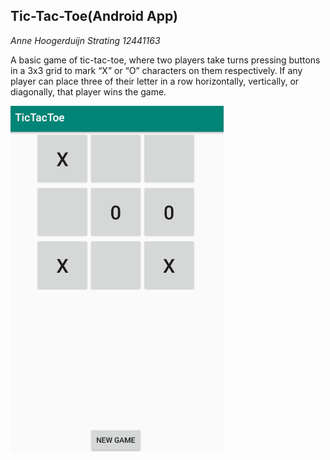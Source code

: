 ## Tic-Tac-Toe(Android App)


*Anne Hoogerduijn Strating*
*12441163*

A basic game of tic-tac-toe, where two players take turns pressing buttons in a 3x3 grid to mark
“X” or “O” characters on them respectively. If any player can place three of their letter in a
row horizontally, vertically, or diagonally, that player wins the game.

![alt text](app/doc/TicTacToe.PNG)